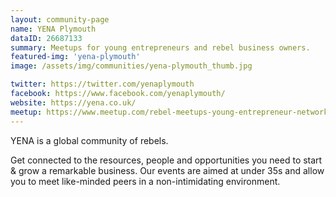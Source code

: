```yaml
---
layout: community-page
name: YENA Plymouth
dataID: 26687133
summary: Meetups for young entrepreneurs and rebel business owners.
featured-img: 'yena-plymouth'
image: /assets/img/communities/yena-plymouth_thumb.jpg

twitter: https://twitter.com/yenaplymouth
facebook: https://www.facebook.com/yenaplymouth/
website: https://yena.co.uk/
meetup: https://www.meetup.com/rebel-meetups-young-entrepreneur-networking-plymouth/
---
```


YENA is a global community of rebels.

Get connected to the resources, people and opportunities you need to start &
grow a remarkable business. Our events are aimed at under 35s and allow you to
meet like-minded peers in a non-intimidating environment.
